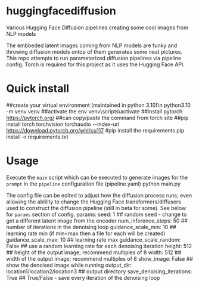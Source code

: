 # huggingfacediffusion
Various Hugging Face Diffusion pipelines creating some cool images from NLP models

The embbeded latent images coming from NLP models are funky and throwing diffusion models ontop of them generates some neat pictures. This repo attempts to run parameterized diffusion pipelines via pipeline config. Torch is required for this project as it uses the Hugging Face API. 


# Quick install

##create your virtual environment (maintained in python 3.10)\n
python3.10 -m venv venv
##activate the env
venv\scripts\activate
##install pytorch https://pytorch.org/
##can copy/paste the command from torch site
##pip install torch torchvision torchaudio --index-url https://download.pytorch.org/whl/cu117
#pip install the requirements
pip install -r requirements.txt


# Usage 
Execute the `main` script which can be executed to generate images for the `prompt` in the `pipeline` configuration file (pipeline.yaml)
python main.py

The config file can be edited to adjust how the diffusion process runs; even allowing the ablility to change the Hugging Face transformers/diffusers used to construct the diffusion pipeline (still in beta for some). See below for `params` section of config.
params:
  seed: 1 ## random seed - change to get a different latent image from the encoder
  num_inference_steps: 50 ## number of iterations in the denoising loop
  guidance_scale_min: 10 ## learning rate min (if min<max then a file for each will be created)
  guidance_scale_max: 10 ## learning rate max 
  guidance_scale_random: False ## use a random learning rate for each denoising iteration
  height: 512 ## height of the output image; recommend multiples of 8
  width: 512 ## width of the output image; recommend multiples of 8
  show_image: False ## show the denoised image while running
  output_dir: location1/location2/location3 ## output directory
  save_denoising_iterations: True ## True/False - save every iteration of the denoising loop


